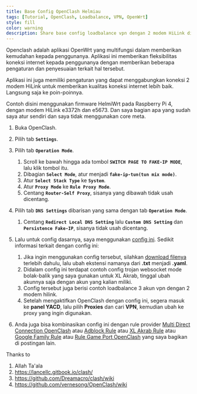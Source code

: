 ```yaml
---
title: Base Config OpenClash Helmiau
tags: [Tutorial, OpenClash, Loadbalance, VPN, OpenWrt]
style: fill
color: warning
description: Share base config loadbalance vpn dengan 2 modem HiLink di OpenClash.
---
```


Openclash adalah aplikasi OpenWrt yang multifungsi dalam memberikan kemudahan kepada penggunanya. Aplikasi ini memberikan fleksibilitas koneksi internet kepada penggunanya dengan memberikan beberapa pengaturan dan penyesuaian terkait hal tersebut.

Aplikasi ini juga memiliki pengaturan yang dapat menggabungkan koneksi 2 modem HiLink untuk memberikan kualitas koneksi internet lebih baik. Langsung saja ke poin-poinnya.

Contoh disini menggunakan firmware HelmiWrt pada Raspberry Pi 4, dengan modem HiLink e3372h dan e5673. Dan saya bagian apa yang sudah saya atur sendiri dan saya tidak menggunakan core meta.

1. Buka OpenClash.
2. Pilih tab **``Settings``**.
3. Pilih tab **``Operation Mode``**.

	1. Scroll ke bawah hingga ada tombol **``SWITCH PAGE TO FAKE-IP MODE``**, lalu klik tombol itu.
	2. Dibagian **``Select Mode``**, atur menjadi **``fake-ip-tun(tun mix mode)``**.
	3. Atur **``Select Stack Type``** ke **``System``**.
	4. Atur **``Proxy Mode``** ke **``Rule Proxy Mode``**.
	5. Centang **``Router-Self Proxy``**, sisanya yang dibawah tidak usah dicentang.




4. Pilih tab **``DNS Settings``** dibarisan yang sama dengan tab **``Operation Mode``**.

	1. Centang **``Redirect Local DNS Setting``** lalu **``Custom DNS Setting``** dan **``Persistence Fake-IP``**, sisanya tidak usah dicentang.




5. Lalu untuk config dasarnya, saya menggunakan [config ini](https://safefileku.com/download/HAW2NbCGre2mKVA). Sedikit informasi terkait dengan config ini:
	
	1. Jika ingin menggunakan config tersebut, silahkan [download filenya](https://safefileku.com/download/HAW2NbCGre2mKVA) terlebih dahulu, lalu ubah ekstensi namanya dari **.txt** menjadi **.yaml**.
	2. Didalam config ini terdapat contoh config trojan websocket mode bolak-balik yang saya gunakan untuk XL Akrab, tinggal ubah akunnya saja dengan akun yang kalian miliki.
	3. Config tersebut juga berisi contoh loadbalance 3 akun vpn dengan 2 modem hilink.
	4. Setelah mengaktifkan OpenClash dengan config ini, segera masuk ke **panel YACD**, lalu pilih **Proxies** dan cari **VPN**, kemudian ubah ke proxy yang ingin digunakan.




6. Anda juga bisa kombinasikan config ini dengan rule provider [Multi Direct Connection OpenClash]() atau [Adblock Rule](adblocking-openclash) atau [XL Akrab Rule](xl-akrab-rule-openclash) atau [Google Family Rule](google-family-rule-openclash) atau [Rule Game Port OpenClash](game-rule-openclash) yang saya bagikan di postingan lain.


Thanks to
1. Allah Ta'ala
2. https://lancellc.gitbook.io/clash/
3. https://github.com/Dreamacro/clash/wiki
4. https://github.com/vernesong/OpenClash/wiki
